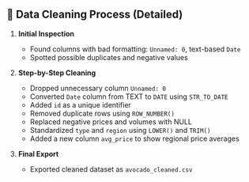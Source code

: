 ## 🧼 Data Cleaning Process (Detailed)

1. **Initial Inspection**
   - Found columns with bad formatting: `Unnamed: 0`, text-based `Date`
   - Spotted possible duplicates and negative values

2. **Step-by-Step Cleaning**
   - Dropped unnecessary column `Unnamed: 0`
   - Converted `Date` column from TEXT to `DATE` using `STR_TO_DATE`
   - Added `id` as a unique identifier
   - Removed duplicate rows using `ROW_NUMBER()`
   - Replaced negative prices and volumes with NULL
   - Standardized `type` and `region` using `LOWER()` and `TRIM()`
   - Added a new column `avg_price` to show regional price averages

3. **Final Export**
   - Exported cleaned dataset as `avocado_cleaned.csv`
